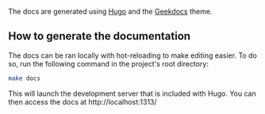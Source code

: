 The docs are generated using [Hugo](https://gohugo.io/) and the [Geekdocs](https://themes.gohugo.io/hugo-geekdoc/) theme.

## How to generate the documentation

The docs can be ran locally with hot-reloading to make editing easier. To do so,
run the following command in the project's root directory:

```bash
make docs
```

This will launch the development server that is included with Hugo. You can then
access the docs at http://localhost:1313/
